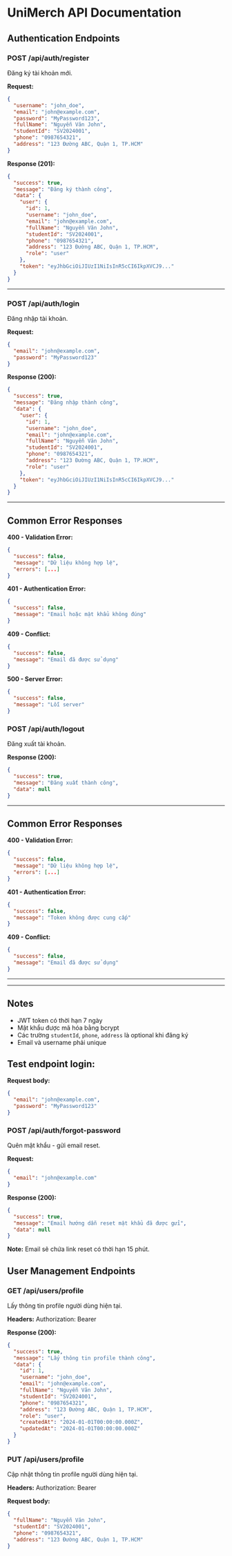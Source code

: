 
# UniMerch API Documentation

## Authentication Endpoints

### POST /api/auth/register
Đăng ký tài khoản mới.

**Request:**
```json
{
  "username": "john_doe",
  "email": "john@example.com",
  "password": "MyPassword123",
  "fullName": "Nguyễn Văn John",
  "studentId": "SV2024001",
  "phone": "0987654321",
  "address": "123 Đường ABC, Quận 1, TP.HCM"
}
```

**Response (201):**
```json
{
  "success": true,
  "message": "Đăng ký thành công",
  "data": {
    "user": {
      "id": 1,
      "username": "john_doe",
      "email": "john@example.com",
      "fullName": "Nguyễn Văn John",
      "studentId": "SV2024001",
      "phone": "0987654321",
      "address": "123 Đường ABC, Quận 1, TP.HCM",
      "role": "user"
    },
    "token": "eyJhbGciOiJIUzI1NiIsInR5cCI6IkpXVCJ9..."
  }
}
```

---

### POST /api/auth/login
Đăng nhập tài khoản.

**Request:**
```json
{
  "email": "john@example.com",
  "password": "MyPassword123"
}
```

**Response (200):**
```json
{
  "success": true,
  "message": "Đăng nhập thành công",
  "data": {
    "user": {
      "id": 1,
      "username": "john_doe",
      "email": "john@example.com",
      "fullName": "Nguyễn Văn John",
      "studentId": "SV2024001",
      "phone": "0987654321",
      "address": "123 Đường ABC, Quận 1, TP.HCM",
      "role": "user"
    },
    "token": "eyJhbGciOiJIUzI1NiIsInR5cCI6IkpXVCJ9..."
  }
}
```

---

## Common Error Responses

**400 - Validation Error:**
```json
{
  "success": false,
  "message": "Dữ liệu không hợp lệ",
  "errors": [...]
}
```

**401 - Authentication Error:**
```json
{
  "success": false,
  "message": "Email hoặc mật khẩu không đúng"
}
```

**409 - Conflict:**
```json
{
  "success": false,
  "message": "Email đã được sử dụng"
}
```

**500 - Server Error:**
```json
{
  "success": false,
  "message": "Lỗi server"
}
```
### POST /api/auth/logout
Đăng xuất tài khoản.

**Response (200):**
```json
{
  "success": true,
  "message": "Đăng xuất thành công",
  "data": null
}
```

---

## Common Error Responses

**400 - Validation Error:**
```json
{
  "success": false,
  "message": "Dữ liệu không hợp lệ",
  "errors": [...]
}
```

**401 - Authentication Error:**
```json
{
  "success": false,
  "message": "Token không được cung cấp"
}
```

**409 - Conflict:**
```json
{
  "success": false,
  "message": "Email đã được sử dụng"
}
```

---
---

## Notes
- JWT token có thời hạn 7 ngày
- Mật khẩu được mã hóa bằng bcrypt
- Các trường `studentId`, `phone`, `address` là optional khi đăng ký
- Email và username phải unique

## Test endpoint login:

**Request body:**
```json
{
  "email": "john@example.com",
  "password": "MyPassword123"
}
```
### POST /api/auth/forgot-password
Quên mật khẩu - gửi email reset.

**Request:**
```json
{
  "email": "john@example.com"
}
```

**Response (200):**
```json
{
  "success": true,
  "message": "Email hướng dẫn reset mật khẩu đã được gửi",
  "data": null
}
```

**Note:** Email sẽ chứa link reset có thời hạn 15 phút.

## User Management Endpoints

### GET /api/users/profile
Lấy thông tin profile người dùng hiện tại.

**Headers:**
Authorization: Bearer <token>

**Response (200):**
```json
{
  "success": true,
  "message": "Lấy thông tin profile thành công",
  "data": {
    "id": 1,
    "username": "john_doe",
    "email": "john@example.com",
    "fullName": "Nguyễn Văn John",
    "studentId": "SV2024001", 
    "phone": "0987654321",
    "address": "123 Đường ABC, Quận 1, TP.HCM",
    "role": "user",
    "createdAt": "2024-01-01T00:00:00.000Z",
    "updatedAt": "2024-01-01T00:00:00.000Z"
  }
}
```

### PUT /api/users/profile
Cập nhật thông tin profile người dùng hiện tại.

**Headers:**
Authorization: Bearer <token>

**Request body:**
```json
{
  "fullName": "Nguyễn Văn John",
  "studentId": "SV2024001",
  "phone": "0987654321",
  "address": "123 Đường ABC, Quận 1, TP.HCM"
}
``` 


